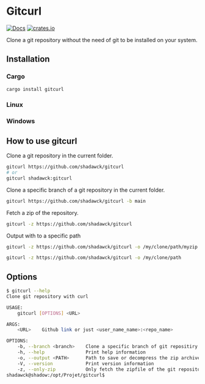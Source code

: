 # Gitcurl

[![Docs](https://docs.rs/gitcurl/badge.svg)](<https://docs.rs/gitcurl/>) [![crates.io](https://img.shields.io/crates/v/gitcurl.svg)](https://crates.io/crates/gitcurl)

Clone a git repository without the need of git to be installed on your system.

## Installation

### Cargo

```bash
cargo install gitcurl
```

### Linux

### Windows

## How to use gitcurl

Clone a git repository in the current folder.

```bash
gitcurl https://github.com/shadawck/gitcurl
# or 
gitcurl shadawck:gitcurl
```

Clone a specific branch of a git repository in the current folder.

```bash
gitcurl https://github.com/shadawck/gitcurl -b main
```

Fetch a zip of the repository.

```bash
gitcurl -z https://github.com/shadawck/gitcurl
```

Output with to a specific path

```bash
gitcurl -z https://github.com/shadawck/gitcurl -o /my/clone/path/myzip.zip
```

```bash
gitcurl -z https://github.com/shadawck/gitcurl -o /my/clone/path
```

## Options

```bash
$ gitcurl --help
Clone git repository with curl

USAGE:
    gitcurl [OPTIONS] <URL>

ARGS:
    <URL>    Github link or just <user_name_name>:<repo_name>

OPTIONS:
    -b, --branch <branch>    Clone a specific branch of git repositiry
    -h, --help               Print help information
    -o, --output <PATH>      Path to save or decompress the zip archive
    -V, --version            Print version information
    -z, --only-zip           Only fetch the zipfile of the git repository without decompressing
shadawck@shadow:/opt/Projet/gitcurl$ 
```
